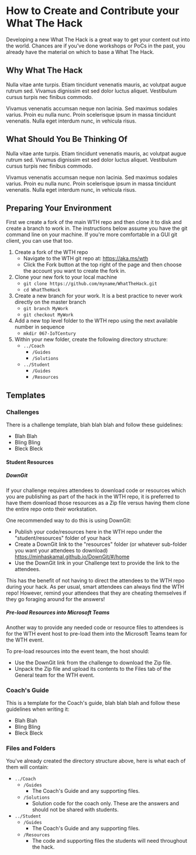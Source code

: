 # How to Create and Contribute your What The Hack

Developing a new What The Hack is a great way to get your content out into the world. Chances are if you've done workshops or PoCs in the past, you already have the material on which to base a What The Hack.

## Why What The Hack
Nulla vitae ante turpis. Etiam tincidunt venenatis mauris, ac volutpat augue rutrum sed. Vivamus dignissim est sed dolor luctus aliquet. Vestibulum cursus turpis nec finibus commodo.

Vivamus venenatis accumsan neque non lacinia. Sed maximus sodales varius. Proin eu nulla nunc. Proin scelerisque ipsum in massa tincidunt venenatis. Nulla eget interdum nunc, in vehicula risus.

## What Should You Be Thinking Of
Nulla vitae ante turpis. Etiam tincidunt venenatis mauris, ac volutpat augue rutrum sed. Vivamus dignissim est sed dolor luctus aliquet. Vestibulum cursus turpis nec finibus commodo.

Vivamus venenatis accumsan neque non lacinia. Sed maximus sodales varius. Proin eu nulla nunc. Proin scelerisque ipsum in massa tincidunt venenatis. Nulla eget interdum nunc, in vehicula risus.


## Preparing Your Environment
First we create a fork of the main WTH repo and then clone it to disk and create a branch to work in. The instructions below assume you have the git command line on your machine. If you're more comfortable in a GUI git client, you can use that too.
1. Create a fork of the WTH repo
   - Navigate to the WTH git repo at: https://aka.ms/wth
   - Click the Fork button at the top right of the page and then choose the account you want to create the fork in. 
2. Clone your new fork to your local machine
   - `git clone https://github.com/myname/WhatTheHack.git`
   - `cd WhatTheHack`
3. Create a new branch for your work. It is a best practice to never work directly on the master branch
   - `git branch MyWork`
   - `git checkout MyWork`
4. Add a new top level folder to the WTH repo using the next available number in sequence
   - `mkdir 067-IoTCentury`
5. Within your new folder, create the following directory structure:
	- `../Coach`
		- `/Guides`
		- `/Solutions`
	- `../Student`
		- `/Guides`
		- `/Resources`

## Templates

### Challenges
There is a challenge template, blah blah blah and follow these guidelines:
- Blah Blah
- Bling Bling
- Bleck Bleck

#### Student Resources

##### DownGit

If your challenge requires attendees to download code or resources which you are publishing as part of the hack in the WTH repo, it is preferred to have them download those resources as a Zip file versus having them clone the entire repo onto their workstation.

One recommended way to do this is using DownGit:
- Publish your code/resources here in the WTH repo under the "student/resources" folder of your hack
- Create a DownGit link to the "resources" folder (or whatever sub-folder you want your attendees to download) https://minhaskamal.github.io/DownGit/#/home
- Use the DownGit link in your Challenge text to provide the link to the attendees.

This has the benefit of not having to direct the attendees to the WTH repo during your hack. As per usual, smart attendees can always find the WTH repo!  However, remind your attendees that they are cheating themselves if they go foraging around for the answers!

##### Pre-load Resources into Microsoft Teams

Another way to provide any needed code or resource files to attendees is for the WTH event host to pre-load them into the Microsoft Teams team for the WTH event. 

To pre-load resources into the event team, the host should:
- Use the DownGit link from the challenge to download the Zip file.
- Unpack the Zip file and upload its contents to the Files tab of the General team for the WTH event.


### Coach's Guide
This is a template for the Coach's guide, blah blah blah and follow these guidelines when writing it:
- Blah Blah
- Bling Bling
- Bleck Bleck

### Files and Folders
You've already created the directory structure above, here is what each of them will contain:
- `../Coach`
	- `/Guides` 
		- The Coach's Guide and any supporting files.
	- `/Solutions`
		- Solution code for the coach only. These are the answers and should not be shared with students.
- `../Student`
	- `/Guides` 
		- The Coach's Guide and any supporting files.
	- `/Resources` 
		- The code and supporting files the students will need throughout the hack.
